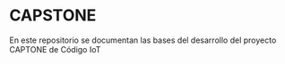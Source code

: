 # CAPSTONE
En este repositorio se documentan las bases del desarrollo del proyecto CAPTONE de Código IoT
